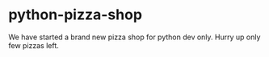 # python-pizza-shop
We have started a brand new pizza shop for python dev only. Hurry up only few pizzas left.
